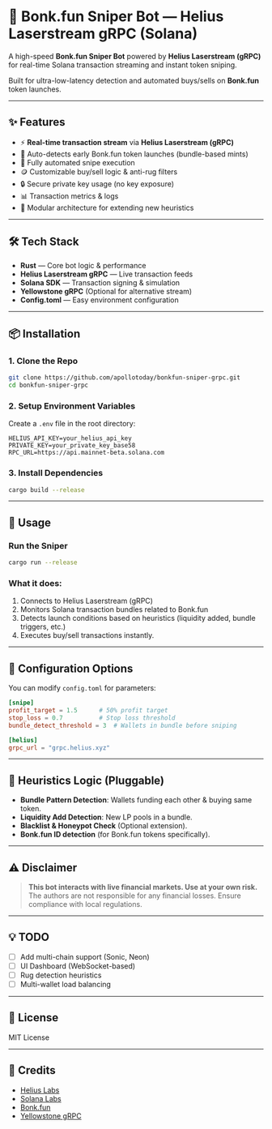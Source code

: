 
# 🚀 Bonk.fun Sniper Bot — Helius Laserstream gRPC (Solana)

A high-speed **Bonk.fun Sniper Bot** powered by **Helius Laserstream (gRPC)** for real-time Solana transaction streaming and instant token sniping.

Built for ultra-low-latency detection and automated buys/sells on **Bonk.fun** token launches.

---

## ✨ Features
- ⚡ **Real-time transaction stream** via **Helius Laserstream (gRPC)**
- 🎯 Auto-detects early Bonk.fun token launches (bundle-based mints)
- 🤖 Fully automated snipe execution
- 🪙 Customizable buy/sell logic & anti-rug filters
- 🔒 Secure private key usage (no key exposure)
- 📊 Transaction metrics & logs
- 🧩 Modular architecture for extending new heuristics

---

## 🛠 Tech Stack
- **Rust** — Core bot logic & performance
- **Helius Laserstream gRPC** — Live transaction feeds
- **Solana SDK** — Transaction signing & simulation
- **Yellowstone gRPC** (Optional for alternative stream)
- **Config.toml** — Easy environment configuration

---

## 📦 Installation

### 1. Clone the Repo
```bash
git clone https://github.com/apollotoday/bonkfun-sniper-grpc.git
cd bonkfun-sniper-grpc
```

### 2. Setup Environment Variables
Create a `.env` file in the root directory:
```env
HELIUS_API_KEY=your_helius_api_key
PRIVATE_KEY=your_private_key_base58
RPC_URL=https://api.mainnet-beta.solana.com
```

### 3. Install Dependencies
```bash
cargo build --release
```

---

## 🚀 Usage

### Run the Sniper
```bash
cargo run --release
```

### What it does:
1. Connects to Helius Laserstream (gRPC)
2. Monitors Solana transaction bundles related to Bonk.fun
3. Detects launch conditions based on heuristics (liquidity added, bundle triggers, etc.)
4. Executes buy/sell transactions instantly.

---

## 🔧 Configuration Options

You can modify `config.toml` for parameters:
```toml
[snipe]
profit_target = 1.5      # 50% profit target
stop_loss = 0.7          # Stop loss threshold
bundle_detect_threshold = 3  # Wallets in bundle before sniping

[helius]
grpc_url = "grpc.helius.xyz"
```

---

## 🧠 Heuristics Logic (Pluggable)
- **Bundle Pattern Detection**: Wallets funding each other & buying same token.
- **Liquidity Add Detection**: New LP pools in a bundle.
- **Blacklist & Honeypot Check** (Optional extension).
- **Bonk.fun ID detection** (for Bonk.fun tokens specifically).

---

## ⚠️ Disclaimer
> **This bot interacts with live financial markets. Use at your own risk.**
> The authors are not responsible for any financial losses. Ensure compliance with local regulations.

---

## 💡 TODO
- [ ] Add multi-chain support (Sonic, Neon)
- [ ] UI Dashboard (WebSocket-based)
- [ ] Rug detection heuristics
- [ ] Multi-wallet load balancing

---

## 📄 License
MIT License

---

## 🤝 Credits
- [Helius Labs](https://helius.xyz)
- [Solana Labs](https://solana.com)
- [Bonk.fun](https://bonk.fun)
- [Yellowstone gRPC](https://github.com/yellowstone-grpc)
